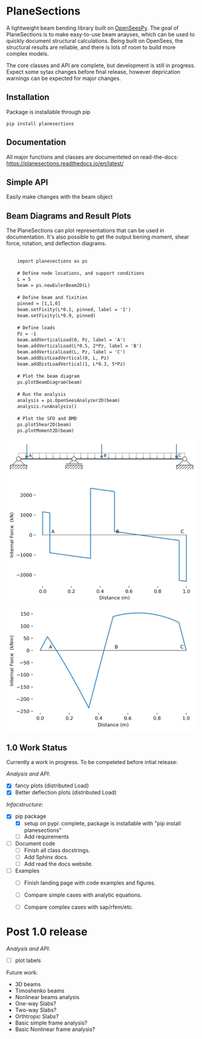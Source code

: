 # PlaneSections
A lightweight beam bending library built on [OpenSeesPy](https://github.com/zhuminjie/OpenSeesPy).
The goal of PlaneSections is to make easy-to-use beam anayses, which can be used to quickly document structural calculations.
Being built on OpenSees, the structural results are reliable, and there is lots of room to build more complex models.

The core classes and API are complete, but development is still in progress. Expect some sytax changes before final release, however deprication warnings
can be expected for major changes.

## Installation
Package is installable through pip
```
pip install planesections
```

## Documentation
All major functions and classes are documenteted on read-the-docs: https://planesections.readthedocs.io/en/latest/

## Simple API
Easily make changes with the beam object


## Beam Diagrams and Result Plots
The PlaneSections can plot representations that can be used in documentation.
It's also possible to get the output bening moment, shear force, rotation, and deflection diagrams.

```

	import planesections as ps

	# Define node locations, and support conditions
	L = 5
	beam = ps.newEulerBeam2D(L)

	# Define beam and fixities
	pinned = [1,1,0]
	beam.setFixity(L*0.1, pinned, label = '1')
	beam.setFixity(L*0.9, pinned)

	# Define loads
	Pz = -1
	beam.addVerticalLoad(0, Pz, label = 'A')
	beam.addVerticalLoad(L*0.5, 2*Pz, label = 'B')
	beam.addVerticalLoad(L, Pz, label = 'C')
	beam.addDistLoadVertical(0, L, Pz)
	beam.addDistLoadVertical(1, L*0.3, 5*Pz)

	# Plot the beam diagram
	ps.plotBeamDiagram(beam)

	# Run the analysis
	analysis = ps.OpenSeesAnalyzer2D(beam)
	analysis.runAnalysis()

	# Plot the SFD and BMD
	ps.plotShear2D(beam)
	ps.plotMoment2D(beam)
```

<p align="center">
  <img src="doc/img/Beam Image 2.png">
  <img src="doc/img/Beam Image 2 SFD.png">
  <img src="doc/img/Beam Image 2 BMD.png">
</p>

## 1.0 Work Status
Currently a work in progress. To be compeleted before intial release:

*Analysis and API*:
- [x] fancy plots (distributed Load)
- [x] Better deflection plots (distributed Load)

*Infacstructure*:
- [x] pip package
  - [x] setup on pypi: complete, package is installable with "pip install planesections"
  - [ ] Add requirements
- [ ] Document code
  - [ ] Finish all class docstrings.
  - [ ] Add Sphinx docs.
  - [ ] Add read the docs website.
- [ ] Examples
  - [ ] Finish landing page with code examples and figures.
  - [ ] Compare simple cases with analytic equations.
  - [ ] Compare complex cases with sap/rfem/etc.


# Post 1.0 release
*Analysis and API*:
- [ ] plot labels



Future work:
 - 3D beams
 - Timoshenko beams
 - Nonlinear beams analysis
 - One-way Slabs?
 - Two-way Slabs?
 - Orthtropic Slabs?
 - Basic simple frame analysis?
 - Basic Nonlinear frame analysis?


